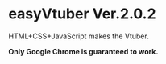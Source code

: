 # easyVtuber Ver.2.0.2

HTML+CSS+JavaScript makes the Vtuber.

**Only Google Chrome is guaranteed to work.**
